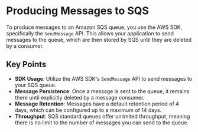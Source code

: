 # Producing Messages to SQS

To produce messages to an Amazon SQS queue, you use the AWS SDK, specifically the `SendMessage` API. This allows your application to send messages to the queue, which are then stored by SQS until they are deleted by a consumer.

## Key Points

- **SDK Usage**: Utilize the AWS SDK's `SendMessage` API to send messages to your SQS queue.
- **Message Persistence**: Once a message is sent to the queue, it remains there until explicitly deleted by a message consumer.
- **Message Retention**: Messages have a default retention period of 4 days, which can be configured up to a maximum of 14 days.
- **Throughput**: SQS standard queues offer unlimited throughput, meaning there is no limit to the number of messages you can send to the queue.

